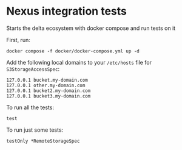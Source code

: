 # Nexus integration tests

Starts the delta ecosystem with docker compose and run tests on it

First, run:
```shell
docker compose -f docker/docker-compose.yml up -d
```

Add the following local domains to your `/etc/hosts` file for `S3StorageAccessSpec`:
```
127.0.0.1 bucket.my-domain.com
127.0.0.1 other.my-domain.com
127.0.0.1 bucket2.my-domain.com
127.0.0.1 bucket3.my-domain.com
```

To run all the tests:
```sbtshell
test
```

To run just some tests:
```sbtshell
testOnly *RemoteStorageSpec
```
